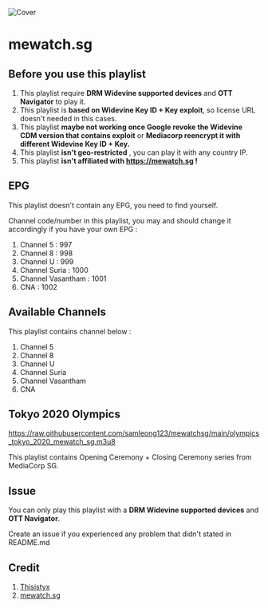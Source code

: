 ![Cover](https://play-lh.googleusercontent.com/pvoIUgtbvS3XuxLTDkDOghF59twl66Vx-aalb74yOTKYLz3t17y7MJFtbwTfV0itWA)
# mewatch.sg

## Before you use this playlist
1. This playlist require **DRM Widevine supported devices** and **OTT Navigator** to play it.
2. This playlist is **based on Widevine Key ID + Key exploit**, so license URL doesn't needed in this cases.
3. This playlist **maybe not working once Google revoke the Widevine CDM version that contains exploit** or **Mediacorp reencrypt it with different Widevine Key ID + Key.**
4. This playlist **isn't geo-restricted** , you can play it with any country IP.
5. This playlist **isn't affiliated with https://mewatch.sg !**

## EPG
This playlist doesn't contain any EPG, you need to find yourself.

Channel code/number in this playlist, you may and should change it accordingly if you have your own EPG : 
1. Channel 5 : 997
2. Channel 8 : 998
3. Channel U : 999
4. Channel Suria : 1000
5. Channel Vasantham : 1001
6. CNA : 1002

## Available Channels
This playlist contains channel below :
1. Channel 5
2. Channel 8
3. Channel U
4. Channel Suria 
5. Channel Vasantham 
6. CNA

## Tokyo 2020 Olympics
https://raw.githubusercontent.com/samleong123/mewatchsg/main/olympics_tokyo_2020_mewatch_sg.m3u8

This playlist contains Opening Ceremony + Closing Ceremony series from MediaCorp SG.

## Issue
You can only play this playlist with a **DRM Widevine supported devices** and **OTT Navigator**.

Create an issue if you experienced any problem that didn't stated in README.md

## Credit
1. [Thisistyx](https://github.com/thisistyx)
2. [mewatch.sg](https://mewatch.sg)
